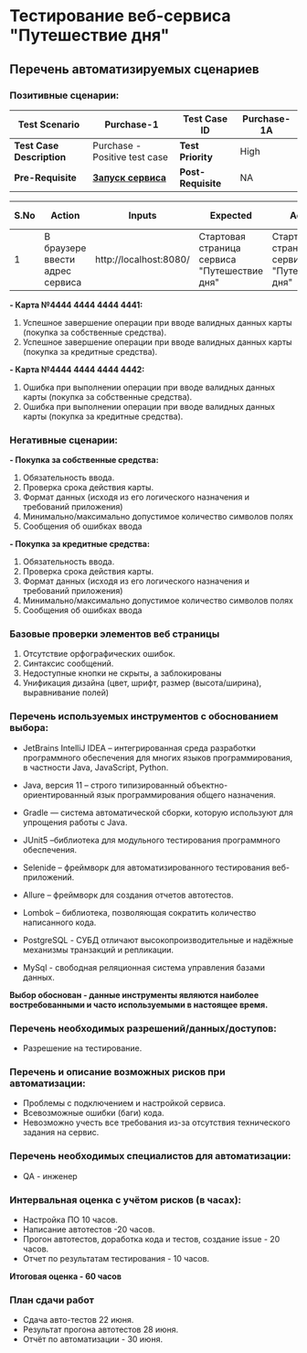# Тестирование веб-сервиса "Путешествие дня"

## Перечень автоматизируемых сценариев

### Позитивные сценарии:

**Test Scenario** | Purchase-1 | **Test Case ID** | Purchase-1A 
---|---|---|----
**Test Case Description** | Purchase - Positive test case | **Test Priority** | High
**Pre-Requisite** | **[Запуск сервиса](https://github.com/rabmail/Diplom_Netology/blob/2fa7d963038425f877af9b5165d8b874c1d29fa3/README.md "Запуск сервиса")** | **Post-Requisite** | NA

S.No | Action | Inputs | Expected | Actual | Test Browser | Test Result | Test Comments
---|---|---|---|---|---|---|---
1 |В браузере ввести адрес сервиса |  http://localhost:8080/ |Стартовая страница сервиса "Путешествие дня" |Стартовая страница сервиса "Путешествие дня"| Google Chrome | Pass | [Dolmatov 07/07/2021 18:12]: Launch successful


**- Карта №4444 4444 4444 4441:**
1. Успешное завершение операции при вводе валидных данных карты (покупка за собственные средства).
1. Успешное завершение операции при вводе валидных данных карты (покупка за кредитные средства).

**- Карта №4444 4444 4444 4442:**
1. Ошибка при выполнении операции при вводе валидных данных карты (покупка за собственные средства).
1. Ошибка при выполнении операции при вводе валидных данных карты (покупка за кредитные средства).


### Негативные сценарии:

**- Покупка за собственные средства:**
1. Обязательность ввода.
1. Проверка срока действия карты.
1. Формат данных (исходя из его логического назначения и требований приложения)
1. Минимально/максимально допустимое количество символов полях
1. Сообщения об ошибках ввода

**- Покупка за кредитные средства:**
1. Обязательность ввода.
1. Проверка срока действия карты.
1. Формат данных (исходя из его логического назначения и требований приложения)
1. Минимально/максимально допустимое количество символов полях
1. Сообщения об ошибках ввода

### Базовые проверки элементов веб страницы
1. Отсутствие орфографических ошибок.
2. Синтаксис сообщений.
3. Недоступные кнопки не скрыты, а заблокированы
1. Унификация дизайна (цвет, шрифт, размер (высота/ширина), выравнивание полей) 

### Перечень используемых инструментов с обоснованием выбора:
- JetBrains IntelliJ IDEA – интегрированная среда разработки программного обеспечения для многих языков программирования, в частности Java, JavaScript, Python.

- Java, версия 11 – строго типизированный объектно-ориентированный язык программирования общего назначения.

- Gradle — система автоматической сборки, которую используют для упрощения работы с Java.

- JUnit5 –библиотека для модульного тестирования программного обеспечения.

- Selenide – фреймворк для автоматизированного тестирования веб-приложений.

- Allure – фреймворк для создания отчетов автотестов.

- Lombok – библиотека, позволяющая сократить количество написанного кода.

- PostgreSQL - СУБД отличают высокопроизводительные и надёжные механизмы транзакций и репликации.

- MySql - свободная реляционная система управления базами данных.

**Выбор обоснован - данные инструменты являются наиболее востребованными и часто используемыми в настоящее время.**

### Перечень необходимых разрешений/данных/доступов:
- Разрешение на тестирование.


### Перечень и описание возможных рисков при автоматизации:
- Проблемы с подключением и настройкой сервиса.
- Всевозможные ошибки (баги) кода.
- Невозможно учесть все требования из-за отсутствия технического задания на сервис.

### Перечень необходимых специалистов для автоматизации:
- QA - инженер

### Интервальная оценка с учётом рисков (в часах):
- Настройка ПО 10 часов.
- Написание автотестов -20 часов.
- Прогон автотестов, доработка кода и тестов, создание issue - 20 часов.
- Отчет по результатам тестирования - 10 часов.

**Итоговая оценка - 60 часов**

### План сдачи работ
- Сдача авто-тестов 22 июня.
- Результат прогона автотестов 28 июня.
- Отчёт по автоматизации - 30 июня.
